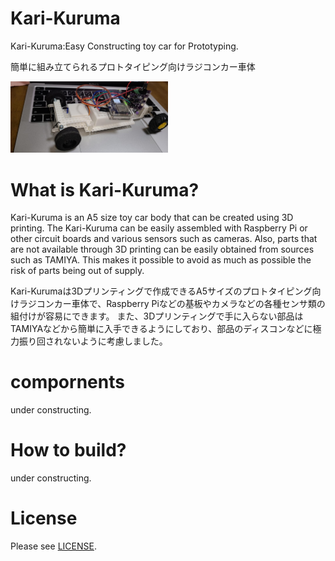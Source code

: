 # Kari-Kuruma
Kari-Kuruma:Easy Constructing toy car for Prototyping.

簡単に組み立てられるプロトタイピング向けラジコンカー車体

<img src="https://github.com/henjin0/Kari-Kuruma/blob/main/image1.jpeg?raw=true" width=50%>

# What is Kari-Kuruma?
Kari-Kuruma is an A5 size toy car body that can be created using 3D printing. The Kari-Kuruma can be easily assembled with Raspberry Pi or other circuit boards and various sensors such as cameras.
Also, parts that are not available through 3D printing can be easily obtained from sources such as TAMIYA.
This makes it possible to avoid as much as possible the risk of parts being out of supply.

Kari-Kurumaは3Dプリンティングで作成できるA5サイズのプロトタイピング向けラジコンカー車体で、Raspberry Piなどの基板やカメラなどの各種センサ類の組付けが容易にできます。
また、3Dプリンティングで手に入らない部品はTAMIYAなどから簡単に入手できるようにしており、部品のディスコンなどに極力振り回されないように考慮しました。

# compornents
under constructing.

# How to build?
under constructing.

# License
Please see [LICENSE](https://github.com/henjin0/Kari-Kuruma/blob/main/LICENSE).



